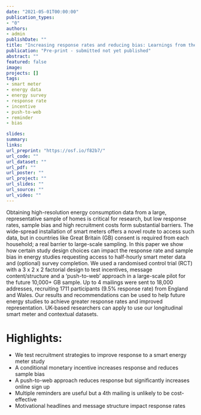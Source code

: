 ```yaml
---
date: "2021-05-01T00:00:00"
publication_types:
- "0"
authors:
- admin
publishDate: ""
title: "Increasing response rates and reducing bias: Learnings from the Smart Energy Research Lab pilot study"
publication: "Pre-print - submitted not yet published"
abstract: ""
featured: false
image: 
projects: []
tags: 
- smart meter
- energy data
- energy survey
- response rate
- incentive
- push-to-web
- reminder
- bias

slides: 
summary: 
links:
url_preprint: "https://osf.io/f82b7/"
url_code: ""
url_dataset: ""
url_pdf: ""
url_poster: ""
url_project: ""
url_slides: ""
url_source: ""
url_video: ""
---
```



Obtaining high-resolution energy consumption data from a large, representative sample of homes is critical for research, but low response rates, sample bias and high recruitment costs form substantial barriers. The wide-spread installation of smart meters offers a novel route to access such data, but in countries like Great Britain (GB) consent is required from each household; a real barrier to large-scale sampling. In this paper we show how certain study design choices can impact the response rate and sample bias in energy studies requesting access to half-hourly smart meter data and (optional) survey completion. We used a randomised control trial (RCT) with a 3 x 2 x 2 factorial design to test incentives, message content/structure and a ‘push-to-web’ approach in a large-scale pilot for the future 10,000+ GB sample. Up to 4 mailings were sent to 18,000 addresses, recruiting 1711 participants (9.5% response rate) from England and Wales. Our results and recommendations can be used to help future energy studies to achieve greater response rates and improved representation. UK-based researchers can apply to use our longitudinal smart meter and contextual datasets. 


# Highlights: 
-	We test recruitment strategies to improve response to a smart energy meter study
-	A conditional monetary incentive increases response and reduces sample bias
-	A push-to-web approach reduces response but significantly increases online sign up
-	Multiple reminders are useful but a 4th mailing is unlikely to be cost-effective
-	Motivational headlines and message structure impact response rates
